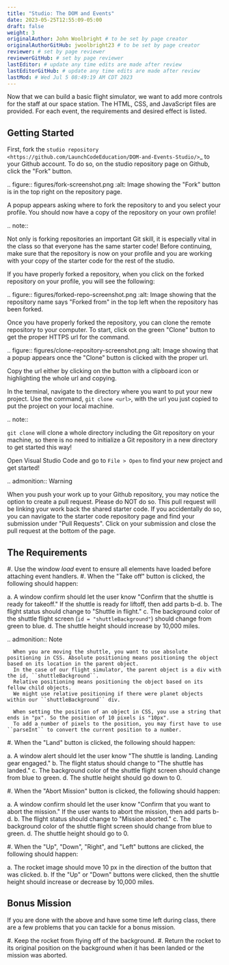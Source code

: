 ```yaml
---
title: "Studio: The DOM and Events"
date: 2023-05-25T12:55:09-05:00
draft: false
weight: 3
originalAuthor: John Woolbright # to be set by page creator
originalAuthorGitHub: jwoolbright23 # to be set by page creator
reviewer: # set by page reviewer
reviewerGitHub: # set by page reviewer
lastEditor: # update any time edits are made after review
lastEditorGitHub: # update any time edits are made after review
lastMod: # Wed Jul 5 08:49:19 AM CDT 2023
---
```


Now that we can build a basic flight simulator, we want to add more controls for the staff at our space station.
The HTML, CSS, and JavaScript files are provided. For each event, the requirements and desired effect is listed.

Getting Started
---------------

First, fork the `studio repository <https://github.com/LaunchCodeEducation/DOM-and-Events-Studio/>`_ to your Github account.
To do so, on the studio repository page on Github, click the "Fork" button.

.. figure:: figures/fork-screenshot.png
   :alt: Image showing the "Fork" button is in the top right on the repository page.

A popup appears asking where to fork the repository to and you select your profile.
You should now have a copy of the repository on your own profile!

.. note::

   Not only is forking repositories an important Git skill, it is especially vital in the class so that everyone has the same starter code!
   Before continuing, make sure that the repository is now on your profile and you are working with your copy of the starter code for the rest of the studio.

If you have properly forked a repository, when you click on the forked repository on your profile, you will see the following:

.. figure:: figures/forked-repo-screenshot.png
   :alt: Image showing that the repository name says "Forked from" in the top left when the repository has been forked.

Once you have properly forked the repository, you can clone the remote repository to your computer.
To start, click on the green "Clone" button to get the proper HTTPS url for the command. 

.. figure:: figures/clone-repository-screenshot.png
   :alt: Image showing that a popup appears once the "Clone" button is clicked with the proper url.

Copy the url either by clicking on the button with a clipboard icon or highlighting the whole url and copying.

In the terminal, navigate to the directory where you want to put your new project.
Use the command, ``git clone <url>``, with the url you just copied to put the project on your local machine.

.. note::

   ``git clone`` will clone a whole directory including the Git repository on your machine, so there is no need to initialize a Git repository in a new directory to get started this way!

Open Visual Studio Code and go to `File > Open` to find your new project and get started!

.. admonition:: Warning

   When you push your work up to your Github repository, you may notice the option to create a pull request. Please do NOT do so.
   This pull request will be linking your work back the shared starter code.
   If you accidentally do so, you can navigate to the starter code repository page and find your submission under "Pull Requests".
   Click on your submission and close the pull request at the bottom of the page.

The Requirements
----------------

#. Use the window *load* event to ensure all elements have loaded before attaching event handlers.
#. When the "Take off" button is clicked, the following should happen:

   a. A window confirm should let the user know "Confirm that the shuttle is
      ready for takeoff." If the shuttle is ready for liftoff, then add parts
      b-d.
   b. The flight status should change to "Shuttle in flight."
   c. The background color of the shuttle flight screen (``id = "shuttleBackground"``) should change from green to blue.
   d. The shuttle height should increase by 10,000 miles.

   .. admonition:: Note

      When you are moving the shuttle, you want to use absolute positioning in CSS. Absolute positioning means positioning the object based on its location in the parent object.
      In the case of our flight simulator, the parent object is a div with the id, ``shuttleBackground``.
      Relative positioning means positioning the object based on its fellow child objects. 
      We might use relative positioning if there were planet objects within our ``shuttleBackground`` div.

      When setting the position of an object in CSS, you use a string that ends in "px". So the position of 10 pixels is "10px".
      To add a number of pixels to the position, you may first have to use ``parseInt`` to convert the current position to a number.

#. When the "Land" button is clicked, the following should happen:

   a. A window alert should let the user know "The shuttle is landing. Landing gear engaged."
   b. The flight status should change to "The shuttle has landed."
   c. The background color of the shuttle flight screen should change from blue to green.
   d. The shuttle height should go down to 0.

#. When the "Abort Mission" button is clicked, the following should happen:

   a. A window confirm should let the user know "Confirm that you want to abort
      the mission." If the user wants to abort the mission, then add parts b-d.
   b. The flight status should change to "Mission aborted."
   c. The background color of the shuttle flight screen should change from blue to green.
   d. The shuttle height should go to 0.

#. When the "Up", "Down", "Right", and "Left" buttons are clicked, the following should happen:

   a. The rocket image should move 10 px in the direction of the button that was clicked.
   b. If the "Up" or "Down" buttons were clicked, then the shuttle height should increase or decrease by 10,000 miles.

Bonus Mission
-------------

If you are done with the above and have some time left during class, there are a few problems that you can tackle for a bonus mission.

#. Keep the rocket from flying off of the background.
#. Return the rocket to its original position on the background when it has been landed or the mission was aborted.